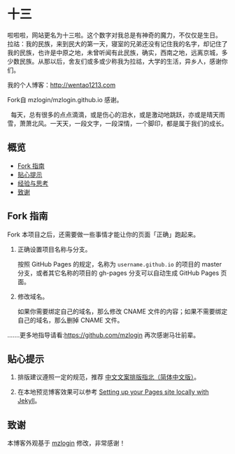 # 十三

啦啦啦，网站更名为十三啦。这个数字对我总是有神奇的魔力，不仅仅是生日。
拉祜：我的民族，来到民大的第一天，寝室的兄弟还没有记住我的名字，却记住了我的民族，也许是中原之地，未曾听闻有此民族，确实，西南之地，远离京城，多少数民族。从那以后，舍友们或多或少称我为拉祜，大学的生活，异乡人，感谢你们。

我的个人博客：http://wentao1213.com

Fork自 mzlogin/mzlogin.github.io 感谢。

   每天，总有很多的点点滴滴，或是伤心的泪水，或是激动地跳跃，亦或是晴天雨雪，萧萧北风。一天天，一段文字，一段深情，一个脚印，都是属于我们的成长。

## 概览

<!-- vim-markdown-toc GFM -->
* [Fork 指南](#fork-指南)
* [贴心提示](#贴心提示)
* [经验与思考](#经验与思考)
* [致谢](#致谢)

<!-- vim-markdown-toc -->

## Fork 指南

Fork 本项目之后，还需要做一些事情才能让你的页面「正确」跑起来。

1. 正确设置项目名称与分支。

   按照 GitHub Pages 的规定，名称为 `username.github.io` 的项目的 master 分支，或者其它名称的项目的 gh-pages 分支可以自动生成 GitHub Pages 页面。

2. 修改域名。

   如果你需要绑定自己的域名，那么修改 CNAME 文件的内容；如果不需要绑定自己的域名，那么删掉 CNAME 文件。

.......更多地指导请看:https://github.com/mzlogin
再次感谢马壮前辈。

## 贴心提示

1. 排版建议遵照一定的规范，推荐 [中文文案排版指北（简体中文版）][1]。

2. 在本地预览博客效果可以参考 [Setting up your Pages site locally with Jekyll][2]。

## 致谢

本博客外观基于 [mzlogin](https://github.com/mzlogin) 修改，非常感谢！

[1]: https://github.com/mzlogin/chinese-copywriting-guidelines
[2]: https://help.github.com/articles/setting-up-your-pages-site-locally-with-jekyll/
[3]: https://github.com/mzlogin/mzlogin.github.io/issues/2
